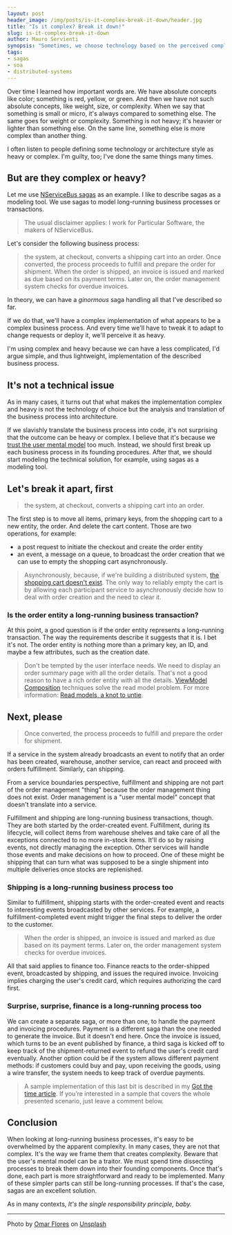 ```yaml
---
layout: post
header_image: /img/posts/is-it-complex-break-it-down/header.jpg
title: "Is it complex? Break it down!"
slug: is-it-complex-break-it-down
author: Mauro Servienti
synopsis: "Sometimes, we choose technology based on the perceived complexity or heaviness. We focus our decisions on the technical solutions and rather than looking deeper at the problems, we stick with what we know. Are we making the right choices?"
tags:
- sagas
- soa
- distributed-systems
---
```


Over time I learned how important words are. We have absolute concepts like color; something is red, yellow, or green. And then we have not such absolute concepts, like weight, size, or complexity. When we say that something is small or micro, it's always compared to something else. The same goes for weight or complexity. Something is not heavy; it's heavier or lighter than something else. On the same line, something else is more complex than another thing.

I often listen to people defining some technology or architecture style as heavy or complex. I'm guilty, too; I've done the same things many times.

## But are they complex or heavy?

Let me use [NServiceBus sagas](https://docs.particular.net/nservicebus/sagas/) as an example. I like to describe sagas as a modeling tool. We use sagas to model long-running business processes or transactions.

> The usual disclaimer applies: I work for Particular Software, the makers of NServiceBus.

Let's consider the following business process:

> the system, at checkout, converts a shipping cart into an order. Once converted, the process proceeds to fulfill and prepare the order for shipment. When the order is shipped, an invoice is issued and marked as due based on its payment terms. Later on, the order management system checks for overdue invoices.

In theory, we can have a _ginormous_ saga handling all that I've described so far.

If we do that, we'll have a complex implementation of what appears to be a complex business process. And every time we'll have to tweak it to adapt to change requests or deploy it, we'll perceive it as heavy.

I'm using complex and heavy because we can have a less complicated, I'd argue simple, and thus lightweight, implementation of the described business process.

## It's not a technical issue

As in many cases, it turns out that what makes the implementation complex and heavy is not the technology of choice but the analysis and translation of the business process into architecture.

If we slavishly translate the business process into code, it's not surprising that the outcome can be heavy or complex. I believe that it's because we [trust the user mental model](https://milestone.topics.it/2021/02/02/do-not-trust-the-user-mental-model.html) too much. Instead, we should first break up each business process in its founding procedures. After that, we should start modeling the technical solution, for example, using sagas as a modeling tool.

## Let's break it apart, first

> the system, at checkout, converts a shipping cart into an order.

The first step is to move all items, primary keys, from the shopping cart to a new entity, the order. And delete the cart content. Those are two operations, for example:

- a post request to initiate the checkout and create the order entity
- an event, a message on a queue, to broadcast the order creation that we can use to empty the shopping cart asynchronously.

> Asynchronously, because, if we're building a distributed system, [the shopping cart doesn't exist](https://particular.net/webinars/all-our-aggregates-are-wrong). The only way to reliably empty the cart is by allowing each participant service to asynchronously decide how to deal with order creation and the need to clear it.

### Is the order entity a long-running business transaction?

At this point, a good question is if the order entity represents a long-running transaction. The way the requirements describe it suggests that it is. I bet it's not. The order entity is nothing more than a primary key, an ID, and maybe a few attributes, such as the creation date.

> Don't be tempted by the user interface needs. We need to display an order summary page with all the order details. That's not a good reason to have a rich order entity with all the details. [ViewModel Composition](https://milestone.topics.it/categories/view-model-composition) techniques solve the read model problem. For more information: [Read models, a knot to untie](https://milestone.topics.it/view-model-composition/2019/03/26/read-models-a-knot-to-untie.html).

## Next, please

> Once converted, the process proceeds to fulfill and prepare the order for shipment.

If a service in the system already broadcasts an event to notify that an order has been created, warehouse, another service, can react and proceed with orders fulfillment. Similarly, can shipping.

From a service boundaries perspective, fulfillment and shipping are not part of the order management "thing" because the order management thing does not exist. Order management is a "user mental model" concept that doesn't translate into a service.

Fulfillment and shipping are long-running business transactions, though. They are both started by the order-created event. Fulfillment, during its lifecycle, will collect items from warehouse shelves and take care of all the exceptions connected to no more in-stock items. It'll do so by raising events, not directly managing the exception. Other services will handle those events and make decisions on how to proceed. One of these might be shipping that can turn what was supposed to be a single shipment into multiple deliveries once stocks are replenished.

### Shipping is a long-running business process too

Similar to fulfillment, shipping starts with the order-created event and reacts to interesting events broadcasted by other services. For example, a fulfillment-completed event might trigger the final steps to deliver the order to the customer.

> When the order is shipped, an invoice is issued and marked as due based on its payment terms. Later on, the order management system checks for overdue invoices.

All that said applies to finance too. Finance reacts to the order-shipped event, broadcasted by shipping, and issues the required invoice. Invoicing implies charging the user's credit card, which requires authorizing the card first.

### Surprise, surprise, finance is a long-running process too

We can create a separate saga, or more than one, to handle the payment and invoicing procedures. Payment is a different saga than the one needed to generate the invoice. But it doesn't end here. Once the invoice is issued, which turns to be an event published by finance, a third saga is kicked off to keep track of the shipment-returned event to refund the user's credit card eventually. Another option could be if the system allows different payment methods: if customers could buy and pay, upon receiving the goods, using a wire transfer, the system needs to keep track of overdue payments.

> A sample implementation of this last bit is described in my [Got the time article](https://milestone.topics.it/2021/03/05/got-the-time.html). If you’re interested in a sample that covers the whole presented scenario, just leave a comment below.

## Conclusion

When looking at long-running business processes, it's easy to be overwhelmed by the apparent complexity. In many cases, they are not that complex. It's the way we frame them that creates complexity. Beware that the user's mental model can be a traitor. We must spend time dissecting processes to break them down into their founding components. Once that's done, each part is more straightforward and ready to be implemented. Many of these simpler parts can still be long-running processes. If that's the case, sagas are an excellent solution.

As in many contexts, _It's the single responsibility principle, baby._

---

Photo by <a href="https://unsplash.com/@__itsflores?utm_source=unsplash&utm_medium=referral&utm_content=creditCopyText">Omar Flores</a> on <a href="https://unsplash.com/?utm_source=unsplash&utm_medium=referral&utm_content=creditCopyText">Unsplash</a>
